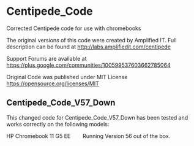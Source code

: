 # Centipede_Code
Corrected Centipede code for use with chromebooks


The original versions of this code were created by Amplified IT.  Full description can be found
at http://labs.amplifiedit.com/centipede

Support Forums are available at https://plus.google.com/communities/100599537603662785064

Original Code was published under MIT License https://opensource.org/licenses/MIT

<h2><b>Centipede_Code_V57_Down</b></h2>

This changed code for Centipede_Code_V57_Down has been tested and works correctly on the following models:

HP Chromebook 11 G5 EE
&emsp;&emsp;Running Version 56 out of the box.
